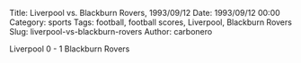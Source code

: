 Title: Liverpool vs. Blackburn Rovers, 1993/09/12
Date: 1993/09/12 00:00
Category: sports
Tags: football, football scores, Liverpool, Blackburn Rovers
Slug: liverpool-vs-blackburn-rovers
Author: carbonero


Liverpool 0 - 1 Blackburn Rovers
